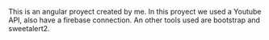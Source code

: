 This is an angular proyect created by me.
In this proyect we used a Youtube API, also have a firebase connection.
An other tools used are bootstrap and sweetalert2.
